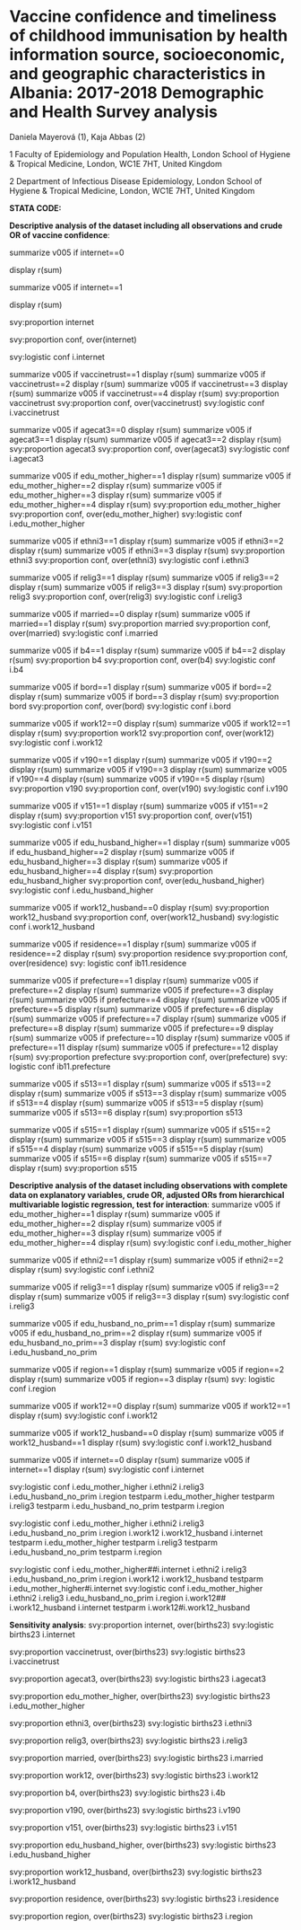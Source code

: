 Vaccine confidence and timeliness of childhood immunisation by health information source, socioeconomic, and geographic characteristics in Albania: 2017-2018 Demographic and Health Survey analysis
========================================================================================================

Daniela Mayerová (1), Kaja Abbas (2)

1 Faculty of Epidemiology and Population Health, London School of Hygiene & Tropical Medicine, London, WC1E 7HT, United Kingdom

2 Department of Infectious Disease Epidemiology, London School of Hygiene & Tropical Medicine, London, WC1E 7HT, United Kingdom



**STATA CODE:**

**Descriptive analysis of the dataset including all observations and crude OR of vaccine confidence**:

summarize v005 if internet==0

display r(sum)

summarize v005 if internet==1

display r(sum)

svy:proportion internet

svy:proportion conf, over(internet)

svy:logistic conf i.internet


summarize v005 if vaccinetrust==1
display r(sum)
summarize v005 if vaccinetrust==2
display r(sum)
summarize v005 if vaccinetrust==3
display r(sum)
summarize v005 if vaccinetrust==4
display r(sum)
svy:proportion vaccinetrust
svy:proportion conf, over(vaccinetrust)
svy:logistic conf i.vaccinetrust

summarize v005 if agecat3==0
display r(sum)
summarize v005 if agecat3==1
display r(sum)
summarize v005 if agecat3==2
display r(sum)
svy:proportion agecat3
svy:proportion conf, over(agecat3)
svy:logistic conf i.agecat3

summarize v005 if edu_mother_higher==1
display r(sum)
summarize v005 if edu_mother_higher==2
display r(sum)
summarize v005 if edu_mother_higher==3
display r(sum)
summarize v005 if edu_mother_higher==4
display r(sum)
svy:proportion edu_mother_higher
svy:proportion conf, over(edu_mother_higher)
svy:logistic conf i.edu_mother_higher

summarize v005 if ethni3==1
display r(sum)
summarize v005 if ethni3==2
display r(sum)
summarize v005 if ethni3==3
display r(sum)
svy:proportion ethni3
svy:proportion conf, over(ethni3)
svy:logistic conf i.ethni3

summarize v005 if relig3==1
display r(sum)
summarize v005 if relig3==2
display r(sum)
summarize v005 if relig3==3
display r(sum)
svy:proportion relig3
svy:proportion conf, over(relig3)
svy:logistic conf i.relig3

summarize v005 if married==0
display r(sum)
summarize v005 if married==1
display r(sum)
svy:proportion married
svy:proportion conf, over(married)
svy:logistic conf i.married

summarize v005 if b4==1
display r(sum)
summarize v005 if b4==2
display r(sum)
svy:proportion b4
svy:proportion conf, over(b4)
svy:logistic conf i.b4

summarize v005 if bord==1
display r(sum)
summarize v005 if bord==2
display r(sum)
summarize v005 if bord==3
display r(sum)
svy:proportion bord
svy:proportion conf, over(bord)
svy:logistic conf i.bord

summarize v005 if work12==0
display r(sum)
summarize v005 if work12==1
display r(sum)
svy:proportion work12
svy:proportion conf, over(work12)
svy:logistic conf i.work12

summarize v005 if v190==1
display r(sum)
summarize v005 if v190==2
display r(sum)
summarize v005 if v190==3
display r(sum)
summarize v005 if v190==4
display r(sum)
summarize v005 if v190==5
display r(sum)
svy:proportion v190
svy:proportion conf, over(v190)
svy:logistic conf i.v190

summarize v005 if v151==1
display r(sum)
summarize v005 if v151==2
display r(sum)
svy:proportion v151
svy:proportion conf, over(v151)
svy:logistic conf i.v151

summarize v005 if edu_husband_higher==1
display r(sum)
summarize v005 if edu_husband_higher==2
display r(sum)
summarize v005 if edu_husband_higher==3
display r(sum)
summarize v005 if edu_husband_higher==4
display r(sum)
svy:proportion edu_husband_higher
svy:proportion conf, over(edu_husband_higher)
svy:logistic conf i.edu_husband_higher

summarize v005 if work12_husband==0
display r(sum)
svy:proportion work12_husband
svy:proportion conf, over(work12_husband)
svy:logistic conf i.work12_husband

summarize v005 if residence==1
display r(sum)
summarize v005 if residence==2
display r(sum)
svy:proportion residence
svy:proportion conf, over(residence)
svy: logistic conf ib11.residence

summarize v005 if prefecture==1
display r(sum)
summarize v005 if prefecture==2
display r(sum)
summarize v005 if prefecture==3
display r(sum)
summarize v005 if prefecture==4
display r(sum)
summarize v005 if prefecture==5
display r(sum)
summarize v005 if prefecture==6
display r(sum)
summarize v005 if prefecture==7
display r(sum)
summarize v005 if prefecture==8
display r(sum)
summarize v005 if prefecture==9
display r(sum)
summarize v005 if prefecture==10
display r(sum)
summarize v005 if prefecture==11
display r(sum)
summarize v005 if prefecture==12
display r(sum)
svy:proportion prefecture
svy:proportion conf, over(prefecture)
svy: logistic conf ib11.prefecture

summarize v005 if s513==1
display r(sum)
summarize v005 if s513==2
display r(sum)
summarize v005 if s513==3
display r(sum)
summarize v005 if s513==4
display r(sum)
summarize v005 if s513==5
display r(sum)
summarize v005 if s513==6
display r(sum)
svy:proportion s513

summarize v005 if s515==1
display r(sum)
summarize v005 if s515==2
display r(sum)
summarize v005 if s515==3
display r(sum)
summarize v005 if s515==4
display r(sum)
summarize v005 if s515==5
display r(sum)
summarize v005 if s515==6
display r(sum)
summarize v005 if s515==7
display r(sum)
svy:proportion s515


**Descriptive analysis of the dataset including observations with complete data on explanatory variables, crude OR, adjusted ORs from hierarchical multivariable logistic regression, test for interaction**:
summarize v005 if edu_mother_higher==1
display r(sum)
summarize v005 if edu_mother_higher==2
display r(sum)
summarize v005 if edu_mother_higher==3
display r(sum)
summarize v005 if edu_mother_higher==4
display r(sum)
svy:logistic conf i.edu_mother_higher

summarize v005 if ethni2==1
display r(sum)
summarize v005 if ethni2==2
display r(sum)
svy:logistic conf i.ethni2

summarize v005 if relig3==1
display r(sum)
summarize v005 if relig3==2
display r(sum)
summarize v005 if relig3==3
display r(sum)
svy:logistic conf i.relig3

summarize v005 if edu_husband_no_prim==1
display r(sum)
summarize v005 if edu_husband_no_prim==2
display r(sum)
summarize v005 if edu_husband_no_prim==3
display r(sum)
svy:logistic conf i.edu_husband_no_prim

summarize v005 if region==1
display r(sum)
summarize v005 if region==2
display r(sum)
summarize v005 if region==3
display r(sum)
svy: logistic conf i.region

summarize v005 if work12==0
display r(sum)
summarize v005 if work12==1
display r(sum)
svy:logistic conf i.work12

summarize v005 if work12_husband==0
display r(sum)
summarize v005 if work12_husband==1
display r(sum)
svy:logistic conf i.work12_husband

summarize v005 if internet==0
display r(sum)
summarize v005 if internet==1
display r(sum)
svy:logistic conf i.internet

svy:logistic conf i.edu_mother_higher i.ethni2 i.relig3 i.edu_husband_no_prim i.region
testparm i.edu_mother_higher
testparm i.relig3
testparm i.edu_husband_no_prim
testparm i.region

svy:logistic conf i.edu_mother_higher i.ethni2 i.relig3 i.edu_husband_no_prim i.region i.work12 i.work12_husband i.internet
testparm i.edu_mother_higher
testparm i.relig3
testparm i.edu_husband_no_prim
testparm i.region

svy:logistic conf i.edu_mother_higher##i.internet i.ethni2 i.relig3 i.edu_husband_no_prim i.region i.work12 i.work12_husband
testparm i.edu_mother_higher#i.internet
svy:logistic conf i.edu_mother_higher i.ethni2 i.relig3 i.edu_husband_no_prim i.region i.work12## i.work12_husband i.internet
testparm i.work12#i.work12_husband


**Sensitivity analysis**:
svy:proportion internet, over(births23)
svy:logistic births23 i.internet

svy:proportion vaccinetrust, over(births23)
svy:logistic births23 i.vaccinetrust

svy:proportion agecat3, over(births23)
svy:logistic births23 i.agecat3

svy:proportion edu_mother_higher, over(births23)
svy:logistic births23 i.edu_mother_higher

svy:proportion ethni3, over(births23)
svy:logistic births23 i.ethni3

svy:proportion relig3, over(births23)
svy:logistic births23 i.relig3

svy:proportion married, over(births23)
svy:logistic births23 i.married

svy:proportion work12, over(births23)
svy:logistic births23 i.work12

svy:proportion b4, over(births23)
svy:logistic births23 i.4b

svy:proportion v190, over(births23)
svy:logistic births23 i.v190

svy:proportion v151, over(births23)
svy:logistic births23 i.v151

svy:proportion edu_husband_higher, over(births23)
svy:logistic births23 i.edu_husband_higher

svy:proportion work12_husband, over(births23)
svy:logistic births23 i.work12_husband

svy:proportion residence, over(births23)
svy:logistic births23 i.residence

svy:proportion region, over(births23)
svy:logistic births23 i.region


